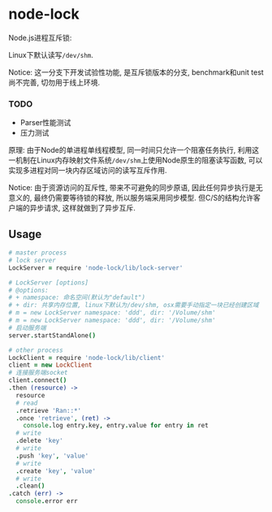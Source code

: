 # node-lock

Node.js进程互斥锁:

Linux下默认读写`/dev/shm`.

Notice: 这一分支下开发试验性功能, 是互斥锁版本的分支, benchmark和unit test尚不完善, 切勿用于线上环境.

### TODO

+ Parser性能测试
+ 压力测试

原理: 由于Node的单进程单线程模型, 同一时间只允许一个阻塞任务执行,
利用这一机制在Linux内存映射文件系统`/dev/shm`上使用Node原生的阻塞读写函数, 可以实现多进程对同一块内存区域访问的读写互斥作用.

Notice: 由于资源访问的互斥性, 带来不可避免的同步原语, 因此任何异步执行是无意义的, 最终仍需要等待锁的释放, 所以服务端采用同步模型.
但C/S的结构允许客户端的异步请求, 这样就做到了异步互斥.

## Usage

```coffee
# master process
# lock server
LockServer = require 'node-lock/lib/lock-server'

# LockServer [options]
# @options:
# + namespace: 命名空间(默认为"default")
# + dir: 共享内存位置, linux下默认为/dev/shm, osx需要手动指定一块已经创建区域
# m = new LockServer namespace: 'ddd', dir: '/Volume/shm'
# m = new LockServer namespace: 'ddd', dir: '/Volume/shm'
# 启动服务端
server.startStandAlone()
```

```coffee
# other process
LockClient = require 'node-lock/lib/client'
client = new LockClient
# 连接服务端socket
client.connect()
.then (resource) ->
  resource
  # read
  .retrieve 'Ran::*'
  .once 'retrieve', (ret) ->
    console.log entry.key, entry.value for entry in ret
  # write
  .delete 'key'
  # write
  .push 'key', 'value'
  # write
  .create 'key', 'value'
  # write
  .clean()
.catch (err) ->
  console.error err
```
